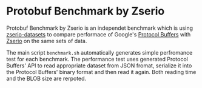# Protobuf Benchmark by Zserio

Protobuf Benchmark by Zserio is an independet benchmark which is using
[zserio-datasets](https://github.com/ndsev/zserio-datasets) to compare performace of Google's
[Protocol Buffers](https://github.com/protocolbuffers/protobuf) with [Zserio](http://zserio.org/) on the same
sets of data.

The main script `benchmark.sh` automatically generates simple perfromance test for each benchmark.
The performance test uses generated Protocol Buffers' API to read appropriate dataset from JSON fromat,
serialize it into the Protocol Buffers' binary format and then read it again. Both reading time and the BLOB
size are rerpoted.

